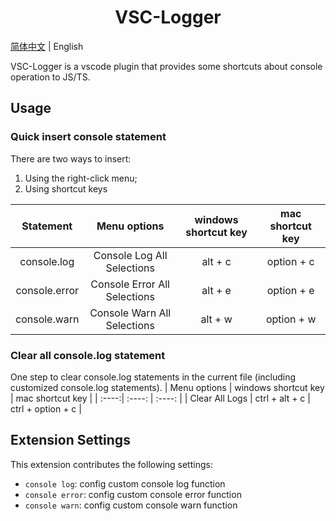 <center><h1><b> VSC-Logger </b></h1></center>

[简体中文]("./README-zh.md") | English

VSC-Logger is a vscode plugin that provides some shortcuts about console operation to JS/TS.

## Usage
### Quick insert console statement 

There are two ways to insert: 
1. Using the right-click menu;
2. Using shortcut keys

| Statement | Menu options | windows shortcut key | mac shortcut key |
| :----:| :----: | :----: | :----: |
| console.log | Console Log All Selections | alt + c | option + c |
| console.error | Console Error All Selections | alt + e | option + e |
| console.warn | Console Warn All Selections | alt + w | option + w |

### Clear all console.log statement
One step to clear console.log statements in the current file (including customized console.log statements).
| Menu options | windows shortcut key | mac shortcut key  |
| :----:| :----: | :----: |
| Clear All Logs | ctrl + alt + c | ctrl + option + c |

## Extension Settings
This extension contributes the following settings:

* `console log`: config custom console log function
* `console error`: config custom console error function
* `console warn`: config custom console warn function
